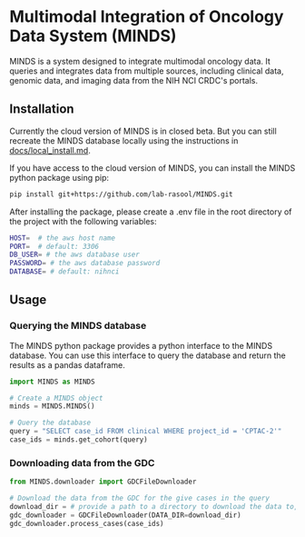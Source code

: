 # Multimodal Integration of Oncology Data System (MINDS)

MINDS is a system designed to integrate multimodal oncology data. It queries and integrates data from multiple sources, including clinical data, genomic data, and imaging data from the NIH NCI CRDC's portals.

## Installation

Currently the cloud version of MINDS is in closed beta. But you can still recreate the MINDS database locally using the instructions in  [docs/local_install.md](docs/local_install.md).

If you have access to the cloud version of MINDS, you can install the MINDS python package using pip:

```bash
pip install git+https://github.com/lab-rasool/MINDS.git
```

After installing the package, please create a .env file in the root directory of the project with the following variables:

```bash
HOST=  # the aws host name
PORT=  # default: 3306
DB_USER= # the aws database user
PASSWORD= # the aws database password
DATABASE= # default: nihnci
```

## Usage

### Querying the MINDS database

The MINDS python package provides a python interface to the MINDS database. You can use this interface to query the database and return the results as a pandas dataframe.

```python
import MINDS as MINDS

# Create a MINDS object
minds = MINDS.MINDS()

# Query the database
query = "SELECT case_id FROM clinical WHERE project_id = 'CPTAC-2'"
case_ids = minds.get_cohort(query)
```

### Downloading data from the GDC

```python
from MINDS.downloader import GDCFileDownloader

# Download the data from the GDC for the give cases in the query
download_dir = # provide a path to a directory to download the data to, ex: r"F:\\Projects\\FMT\\data"
gdc_downloader = GDCFileDownloader(DATA_DIR=download_dir)
gdc_downloader.process_cases(case_ids)
```
